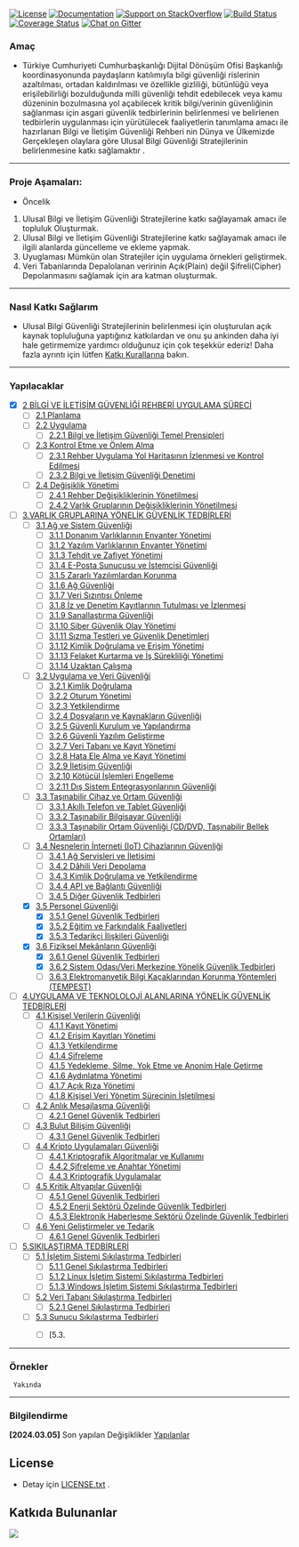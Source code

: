 [![License](https://img.shields.io/badge/license-AGPL-blue.svg?style=flat)](https://opensource.org/licenses/AGPL-3.0)
[![Documentation](https://img.shields.io/badge/docs-latest-brightgreen.svg?style=flat)](http://docs.ckan.org)
[![Support on StackOverflow](https://img.shields.io/badge/support-StackOverflow-yellowgreen.svg?style=flat)](https://stackoverflow.com/questions/tagged/ckan)
[![Build Status](https://circleci.com/gh/ckan/ckan.svg?style=shield)](https://circleci.com/gh/ckan/ckan)
[![Coverage Status](https://coveralls.io/repos/github/ckan/ckan/badge.svg?branch=master)](https://coveralls.io/github/ckan/ckan?branch=master)
[![Chat on Gitter](https://badges.gitter.im/gitterHQ/gitter.svg)](https://app.gitter.im/#/room/#Bg_Rehberi:gitter.im)




### Amaç
* Türkiye Cumhuriyeti Cumhurbaşkanlığı  Dijital Dönüşüm Ofisi Başkanlığı
koordinasyonunda paydaşların katılımıyla bilgi güvenliği rislerinin azaltılması, ortadan kaldırılması ve özellikle gizliliği,
bütünlüğü veya erişilebilirliği bozulduğunda milli güvenliği tehdit edebilecek veya kamu düzeninin
bozulmasına yol açabilecek kritik bilgi/verinin güvenliğinin sağlanması için asgari güvenlik tedbirlerinin
belirlenmesi ve belirlenen tedbirlerin uygulanması için yürütülecek faaliyetlerin tanımlama amacı ile hazırlanan Bilgi ve İletişim Güvenliği Rehberi nin
Dünya ve Ülkemizde Gerçekleşen olaylara göre Ulusal Bilgi Güvenliği Stratejilerinin belirlenmesine katkı sağlamaktır .
---
### Proje  Aşamaları:
- Öncelik
1. Ulusal Bilgi ve İletişim Güvenliği Stratejilerine katkı sağlayamak amacı ile topluluk Oluşturmak.
2. Ulusal Bilgi ve İletişim Güvenliği Stratejilerine katkı sağlayamak amacı ile ilgili alanlarda güncelleme ve ekleme yapmak.
3. Uyuglaması Mümkün olan Stratejiler için  uygulama örnekleri geliştirmek.
4. Veri Tabanlarında Depalolanan veririnin Açık(Plain) değil Şifreli(Cipher) Depolanmasını sağlamak için ara katman oluşturmak.
---
### Nasıl Katkı Sağlarım
* Ulusal Bilgi Güvenliği Stratejilerinin belirlenmesi için oluşturulan  açık kaynak topluluğuna yaptığınız katkılardan ve onu şu ankinden daha iyi hale getirmemize yardımcı olduğunuz için çok teşekkür ederiz!
Daha fazla ayrıntı için lütfen [Katkı Kurallarına](docs/Contribution_Guidelines.md) bakın.
---
### Yapılacaklar

- [X] [2 BİLGİ VE İLETİŞİM GÜVENLİĞİ REHBERİ UYGULAMA SÜRECİ](bb1.markdown)
    - [ ] [2.1 Planlama](bb1.markdown)
    - [ ] [2.2 Uygulama](bb1.markdown)
        - [ ] [2.2.1 Bilgi ve İletişim Güvenliği Temel Prensipleri](bb1.markdown)
    - [ ] [2.3 Kontrol Etme ve Önlem Alma](bb1.markdown)
        - [ ] [2.3.1 Rehber Uygulama Yol Haritasının İzlenmesi ve Kontrol Edilmesi](bb1.markdown)
        - [ ] [2.3.2 Bilgi ve İletişim Güvenliği Denetimi](bb1.markdown)
    - [ ] [2.4 Değişiklik Yönetimi](bb1.markdown)
        - [ ] [2.4.1 Rehber Değişikliklerinin Yönetilmesi](bb1.markdown)
        - [ ] [2.4.2 Varlık Gruplarının Değişikliklerinin Yönetilmesi](bb1.markdown)
- [ ] [3.VARLIK GRUPLARINA YÖNELİK GÜVENLİK TEDBİRLERİ](bb2.markdown)
    - [ ] [3.1 Ağ ve Sistem Güvenliği](bb2.markdown)
        - [ ] [3.1.1 Donanım Varlıklarının Envanter Yönetimi](bb2.markdown)
        - [ ] [3.1.2 Yazılım Varlıklarının Envanter Yönetimi](bb2.markdown)
        - [ ] [3.1.3 Tehdit ve Zafiyet Yönetimi](bb2.markdown)
        - [ ] [3.1.4 E-Posta Sunucusu ve İstemcisi Güvenliği](bb2.markdown)
        - [ ] [3.1.5 Zararlı Yazılımlardan Korunma](bb2.markdown)
        - [ ] [3.1.6 Ağ Güvenliği](bb2.markdown)
        - [ ] [3.1.7 Veri Sızıntısı Önleme](bb2.markdown)
        - [ ] [3.1.8 İz ve Denetim Kayıtlarının Tutulması ve İzlenmesi](bb2.markdown)
        - [ ] [3.1.9 Sanallaştırma Güvenliği](bb2.markdown)
        - [ ] [3.1.10 Siber Güvenlik Olay Yönetimi](bb2.markdown)
        - [ ] [3.1.11 Sızma Testleri ve Güvenlik Denetimleri](bb2.markdown)
        - [ ] [3.1.12 Kimlik Doğrulama ve Erişim Yönetimi](bb2.markdown)
        - [ ] [3.1.13 Felaket Kurtarma ve İş Sürekliliği Yönetimi](bb2.markdown)
        - [ ] [3.1.14 Uzaktan Çalışma](bb2.markdown)
    - [ ] [3.2 Uygulama ve Veri Güvenliği](bb2.markdown)
        - [ ] [3.2.1 Kimlik Doğrulama](bb2.markdown)
        - [ ] [3.2.2 Oturum Yönetimi](bb2.markdown)
        - [ ] [3.2.3 Yetkilendirme](bb2.markdown)
        - [ ] [3.2.4 Dosyaların ve Kaynakların Güvenliği](bb2.markdown)
        - [ ] [3.2.5 Güvenli Kurulum ve Yapılandırma](bb2.markdown)
        - [ ] [3.2.6 Güvenli Yazılım Geliştirme](bb2.markdown)
        - [ ] [3.2.7 Veri Tabanı ve Kayıt Yönetimi](bb2.markdown)
        - [ ] [3.2.8 Hata Ele Alma ve Kayıt Yönetimi](bb2.markdown)
        - [ ] [3.2.9 İletişim Güvenliği](bb2.markdown)
        - [ ] [3.2.10 Kötücül İşlemleri Engelleme](bb2.markdown)
        - [ ] [3.2.11 Dış Sistem Entegrasyonlarının Güvenliği](bb2.markdown)
    - [ ] [3.3 Taşınabilir Cihaz ve Ortam Güvenliği](bb2.markdown)
        - [ ] [3.3.1 Akıllı Telefon ve Tablet Güvenliği](bb2.markdown)
        - [ ] [3.3.2 Taşınabilir Bilgisayar Güvenliği](bb2.markdown)
        - [ ] [3.3.3 Taşınabilir Ortam Güvenliği (CD/DVD, Taşınabilir Bellek Ortamları)](bb2.markdown)
    - [ ] [3.4 Nesnelerin İnterneti (IoT) Cihazlarının Güvenliği](bb2.markdown)
        - [ ] [3.4.1 Ağ Servisleri ve İletişimi](bb2.markdown)
        - [ ] [3.4.2 Dâhili Veri Depolama](bb2.markdown)
        - [ ] [3.4.3 Kimlik Doğrulama ve Yetkilendirme](bb2.markdown)
        - [ ] [3.4.4 API ve Bağlantı Güvenliği](bb2.markdown)
        - [ ] [3.4.5 Diğer Güvenlik Tedbirleri](bb2.markdown)
    - [X] [3.5 Personel Güvenliği](bb2.markdown)
        - [X] [3.5.1 Genel Güvenlik Tedbirleri](bb2.markdown)
        - [X] [3.5.2 Eğitim ve Farkındalık Faaliyetleri](bb2.markdown)
        - [X] [3.5.3 Tedarikçi İlişkileri Güvenliği](bb2.markdown)
    - [X] [3.6 Fiziksel Mekânların Güvenliği](bb2.markdown)
        - [X] [3.6.1 Genel Güvenlik Tedbirleri](bb2.markdown)
        - [X] [3.6.2 Sistem Odası/Veri Merkezine Yönelik Güvenlik Tedbirleri](bb2.markdown)
        - [ ] [3.6.3 Elektromanyetik Bilgi Kaçaklarından Korunma Yöntemleri (TEMPEST)](bb2.markdown)
- [ ] [4.UYGULAMA VE TEKNOLOLOJİ ALANLARINA YÖNELİK GÜVENLİK TEDBİRLERİ](#)
    - [ ] [4.1 Kişisel Verilerin Güvenliği](#)
        - [ ] [4.1.1 Kayıt Yönetimi](#)
        - [ ] [4.1.2 Erişim Kayıtları Yönetimi](#)
        - [ ] [4.1.3 Yetkilendirme](#)
        - [ ] [4.1.4 Şifreleme](#)
        - [ ] [4.1.5 Yedekleme, Silme, Yok Etme ve Anonim Hale Getirme](#)
        - [ ] [4.1.6 Aydınlatma Yönetimi](#)
        - [ ] [4.1.7 Açık Rıza Yönetimi](#)
        - [ ] [4.1.8 Kişisel Veri Yönetim Sürecinin İşletilmesi](#)
    - [ ] [4.2 Anlık Mesajlaşma Güvenliği](#)
        - [ ] [4.2.1 Genel Güvenlik Tedbirleri](#)
    - [ ] [4.3 Bulut Bilişim Güvenliği](#)
        - [ ] [4.3.1 Genel Güvenlik Tedbirleri](#)
    - [ ] [4.4 Kripto Uygulamaları Güvenliği](#)
        - [ ] [4.4.1 Kriptografik Algoritmalar ve Kullanımı](#)
        - [ ] [4.4.2 Şifreleme ve Anahtar Yönetimi](#)
        - [ ] [4.4.3 Kriptografik Uygulamalar](#)
    - [ ] [4.5 Kritik Altyapılar Güvenliği](#)
        - [ ] [4.5.1 Genel Güvenlik Tedbirleri](#)
        - [ ] [4.5.2 Enerji Sektörü Özelinde Güvenlik Tedbirleri](#)
        - [ ] [4.5.3 Elektronik Haberleşme Sektörü Özelinde Güvenlik Tedbirleri](#)
    - [ ] [4.6 Yeni Geliştirmeler ve Tedarik](#)
        - [ ] [4.6.1 Genel Güvenlik Tedbirleri](#)
- [ ] [5.SIKILAŞTIRMA TEDBİRLERİ](#)
    - [ ] [5.1 İşletim Sistemi Sıkılaştırma Tedbirleri](#)
        - [ ] [5.1.1 Genel Sıkılaştırma Tedbirleri](#)
        - [ ] [5.1.2 Linux İşletim Sistemi Sıkılaştırma Tedbirleri](#)
        - [ ] [5.1.3 Windows İşletim Sistemi Sıkılaştırma Tedbirleri](#)
    - [ ] [5.2 Veri Tabanı Sıkılaştırma Tedbirleri](#)
        - [ ] [5.2.1 Genel Sıkılaştırma Tedbirleri](#)
    - [ ] [5.3 Sunucu Sıkılaştırma Tedbirleri](#)
        - [ ] [5.3.


----
### Örnekler

     Yakında
---------------

### Bilgilendirme

**[2024.03.05]**  Son yapılan Değişiklikler [Yapılanlar](https://github.com/PKU-YuanGroup/Open-Sora-Plan?tab=readme-ov-file#todo)

## License
* Detay için [LICENSE.txt](LICENSE.txt) .

## Katkıda Bulunanlar

<a href="https://github.com/PKU-YuanGroup/Open-Sora-Plan/graphs/contributors">
  <img src="https://contrib.rocks/image?repo=PKU-YuanGroup/Open-Sora-Plan" />
</a>









